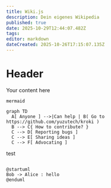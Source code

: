 ```yaml
---
title: Wiki.js
description: Dein eigenes Wikipedia
published: true
date: 2025-10-29T12:44:07.482Z
tags: 
editor: markdown
dateCreated: 2025-10-26T17:15:07.135Z
---
```


# Header
Your content here

```kroki
mermaid

graph TD
  A[ Anyone ] -->|Can help | B( Go to https://github.com/yuzutech/kroki )
  B --> C{ How to contribute? }
  C --> D[ Reporting bugs ]
  C --> E[ Sharing ideas ]
  C --> F[ Advocating ]
```

test

```plantuml

@startuml
Bob -> Alice : hello
@enduml

```